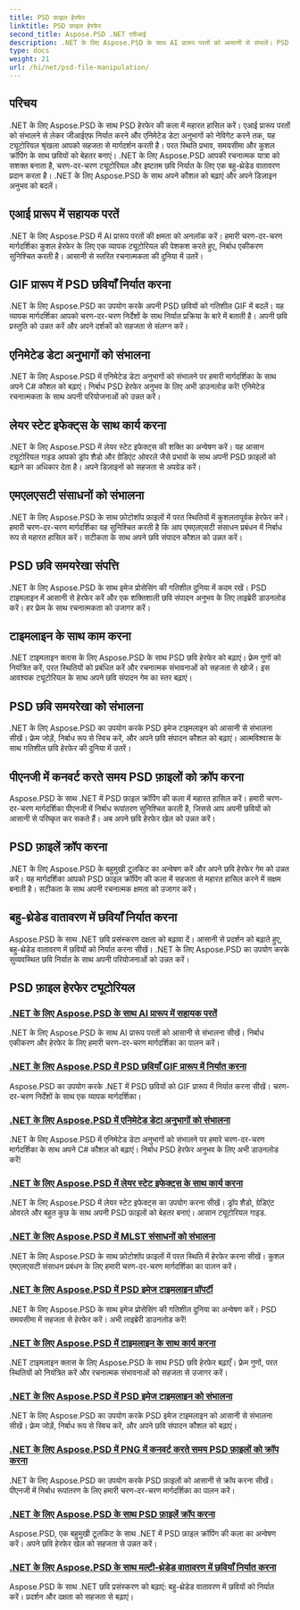```yaml
---
title: PSD फ़ाइल हेरफेर
linktitle: PSD फ़ाइल हेरफेर
second_title: Aspose.PSD .NET एपीआई
description: .NET के लिए Aspose.PSD के साथ AI प्रारूप परतों को आसानी से संभालें। PSD छवियों को GIF में निर्यात करना, एनिमेटेड डेटा अनुभागों को संभालना और परत स्थितियों में हेरफेर करना सीखें।
type: docs
weight: 21
url: /hi/net/psd-file-manipulation/
---
```

## परिचय

.NET के लिए Aspose.PSD के साथ PSD हेरफेर की कला में महारत हासिल करें। एआई प्रारूप परतों को संभालने से लेकर जीआईएफ निर्यात करने और एनिमेटेड डेटा अनुभागों को नेविगेट करने तक, यह ट्यूटोरियल श्रृंखला आपको सहजता से मार्गदर्शन करती है। परत स्थिति प्रभाव, समयसीमा और कुशल क्रॉपिंग के साथ छवियों को बेहतर बनाएं। .NET के लिए Aspose.PSD आपकी रचनात्मक यात्रा को सशक्त बनाता है, चरण-दर-चरण ट्यूटोरियल और इष्टतम छवि निर्यात के लिए एक बहु-थ्रेडेड वातावरण प्रदान करता है। .NET के लिए Aspose.PSD के साथ अपने कौशल को बढ़ाएं और अपने डिज़ाइन अनुभव को बदलें।

## एआई प्रारूप में सहायक परतें

.NET के लिए Aspose.PSD में AI प्रारूप परतों की क्षमता को अनलॉक करें। हमारी चरण-दर-चरण मार्गदर्शिका कुशल हेरफेर के लिए एक व्यापक ट्यूटोरियल की पेशकश करते हुए, निर्बाध एकीकरण सुनिश्चित करती है। आसानी से स्तरित रचनात्मकता की दुनिया में उतरें।

## GIF प्रारूप में PSD छवियाँ निर्यात करना

.NET के लिए Aspose.PSD का उपयोग करके अपनी PSD छवियों को गतिशील GIF में बदलें। यह व्यापक मार्गदर्शिका आपको चरण-दर-चरण निर्देशों के साथ निर्यात प्रक्रिया के बारे में बताती है। अपनी छवि प्रस्तुति को उन्नत करें और अपने दर्शकों को सहजता से संलग्न करें।

## एनिमेटेड डेटा अनुभागों को संभालना

.NET के लिए Aspose.PSD में एनिमेटेड डेटा अनुभागों को संभालने पर हमारी मार्गदर्शिका के साथ अपने C# कौशल को बढ़ाएं। निर्बाध PSD हेरफेर अनुभव के लिए अभी डाउनलोड करें! एनिमेटेड रचनात्मकता के साथ अपनी परियोजनाओं को उन्नत करें।

## लेयर स्टेट इफेक्ट्स के साथ कार्य करना

.NET के लिए Aspose.PSD में लेयर स्टेट इफेक्ट्स की शक्ति का अन्वेषण करें। यह आसान ट्यूटोरियल गाइड आपको ड्रॉप शैडो और ग्रेडिएंट ओवरले जैसे प्रभावों के साथ अपनी PSD फ़ाइलों को बढ़ाने का अधिकार देता है। अपने डिज़ाइनों को सहजता से अपग्रेड करें।

## एमएलएसटी संसाधनों को संभालना

.NET के लिए Aspose.PSD के साथ फ़ोटोशॉप फ़ाइलों में परत स्थितियों में कुशलतापूर्वक हेरफेर करें। हमारी चरण-दर-चरण मार्गदर्शिका यह सुनिश्चित करती है कि आप एमएलएसटी संसाधन प्रबंधन में निर्बाध रूप से महारत हासिल करें। सटीकता के साथ अपने छवि संपादन कौशल को उन्नत करें।

## PSD छवि समयरेखा संपत्ति

.NET के लिए Aspose.PSD के साथ इमेज प्रोसेसिंग की गतिशील दुनिया में कदम रखें। PSD टाइमलाइन में आसानी से हेरफेर करें और एक शक्तिशाली छवि संपादन अनुभव के लिए लाइब्रेरी डाउनलोड करें। हर फ्रेम के साथ रचनात्मकता को उजागर करें।

## टाइमलाइन के साथ काम करना

.NET टाइमलाइन क्लास के लिए Aspose.PSD के साथ PSD छवि हेरफेर को बढ़ाएं। फ़्रेम गुणों को नियंत्रित करें, परत स्थितियों को प्रबंधित करें और रचनात्मक संभावनाओं को सहजता से खोजें। इस आवश्यक ट्यूटोरियल के साथ अपने छवि संपादन गेम का स्तर बढ़ाएं।

## PSD छवि समयरेखा को संभालना

.NET के लिए Aspose.PSD का उपयोग करके PSD इमेज टाइमलाइन को आसानी से संभालना सीखें। फ़्रेम जोड़ें, निर्बाध रूप से स्विच करें, और अपने छवि संपादन कौशल को बढ़ाएं। आत्मविश्वास के साथ गतिशील छवि हेरफेर की दुनिया में उतरें।

## पीएनजी में कनवर्ट करते समय PSD फ़ाइलों को क्रॉप करना

Aspose.PSD के साथ .NET में PSD फ़ाइल क्रॉपिंग की कला में महारत हासिल करें। हमारी चरण-दर-चरण मार्गदर्शिका पीएनजी में निर्बाध रूपांतरण सुनिश्चित करती है, जिससे आप अपनी छवियों को आसानी से परिष्कृत कर सकते हैं। अब अपने छवि हेरफेर खेल को उन्नत करें।

## PSD फ़ाइलें क्रॉप करना

.NET के लिए Aspose.PSD के बहुमुखी टूलकिट का अन्वेषण करें और अपने छवि हेरफेर गेम को उन्नत करें। यह मार्गदर्शिका आपको PSD फ़ाइल क्रॉपिंग की कला में सहजता से महारत हासिल करने में सक्षम बनाती है। सटीकता के साथ अपनी रचनात्मक क्षमता को उजागर करें।

## बहु-थ्रेडेड वातावरण में छवियाँ निर्यात करना

Aspose.PSD के साथ .NET छवि प्रसंस्करण दक्षता को बढ़ावा दें। आसानी से प्रदर्शन को बढ़ाते हुए, बहु-थ्रेडेड वातावरण में छवियों को निर्यात करना सीखें। .NET के लिए Aspose.PSD का उपयोग करके सुव्यवस्थित छवि निर्यात के साथ अपनी परियोजनाओं को उन्नत करें।
## PSD फ़ाइल हेरफेर ट्यूटोरियल
### [.NET के लिए Aspose.PSD के साथ AI प्रारूप में सहायक परतें](./support-layers-ai-format/)
.NET के लिए Aspose.PSD के साथ AI प्रारूप परतों को आसानी से संभालना सीखें। निर्बाध एकीकरण और हेरफेर के लिए हमारी चरण-दर-चरण मार्गदर्शिका का पालन करें।
### [.NET के लिए Aspose.PSD में PSD छवियाँ GIF प्रारूप में निर्यात करना](./export-psd-to-gif/)
Aspose.PSD का उपयोग करके .NET में PSD छवियों को GIF प्रारूप में निर्यात करना सीखें। चरण-दर-चरण निर्देशों के साथ एक व्यापक मार्गदर्शिका।
### [.NET के लिए Aspose.PSD में एनिमेटेड डेटा अनुभागों को संभालना](./animated-data-sections/)
.NET के लिए Aspose.PSD में एनिमेटेड डेटा अनुभागों को संभालने पर हमारे चरण-दर-चरण मार्गदर्शिका के साथ अपने C# कौशल को बढ़ाएं। निर्बाध PSD हेरफेर अनुभव के लिए अभी डाउनलोड करें!
### [.NET के लिए Aspose.PSD में लेयर स्टेट इफेक्ट्स के साथ कार्य करना](./layer-state-effects/)
.NET के लिए Aspose.PSD में लेयर स्टेट इफेक्ट्स का उपयोग करना सीखें। ड्रॉप शैडो, ग्रेडिएंट ओवरले और बहुत कुछ के साथ अपनी PSD फ़ाइलों को बेहतर बनाएं। आसान ट्यूटोरियल गाइड.
### [.NET के लिए Aspose.PSD में MLST संसाधनों को संभालना](./mlst-resources/)
.NET के लिए Aspose.PSD के साथ फ़ोटोशॉप फ़ाइलों में परत स्थिति में हेरफेर करना सीखें। कुशल एमएलएसटी संसाधन प्रबंधन के लिए हमारी चरण-दर-चरण मार्गदर्शिका का पालन करें।
### [.NET के लिए Aspose.PSD में PSD इमेज टाइमलाइन प्रॉपर्टी](./psd-image-timeline-property/)
.NET के लिए Aspose.PSD के साथ इमेज प्रोसेसिंग की गतिशील दुनिया का अन्वेषण करें। PSD समयसीमा में सहजता से हेरफेर करें। अभी लाइब्रेरी डाउनलोड करें!
### [.NET के लिए Aspose.PSD में टाइमलाइन के साथ कार्य करना](./timeline/)
.NET टाइमलाइन क्लास के लिए Aspose.PSD के साथ PSD छवि हेरफेर बढ़ाएँ। फ़्रेम गुणों, परत स्थितियों को नियंत्रित करें और रचनात्मक संभावनाओं को सहजता से उजागर करें।
### [.NET के लिए Aspose.PSD में PSD इमेज टाइमलाइन को संभालना](./psd-image-timeline/)
.NET के लिए Aspose.PSD का उपयोग करके PSD इमेज टाइमलाइन को आसानी से संभालना सीखें। फ़्रेम जोड़ें, निर्बाध रूप से स्विच करें, और अपने छवि संपादन कौशल को बढ़ाएं।
### [.NET के लिए Aspose.PSD में PNG में कनवर्ट करते समय PSD फ़ाइलों को क्रॉप करना](./crop-psd-conversion-png/)
.NET के लिए Aspose.PSD का उपयोग करके PSD फ़ाइलों को आसानी से क्रॉप करना सीखें। पीएनजी में निर्बाध रूपांतरण के लिए हमारी चरण-दर-चरण मार्गदर्शिका का पालन करें।
### [.NET के लिए Aspose.PSD के साथ PSD फ़ाइलें क्रॉप करना](./crop-psd-file/)
Aspose.PSD, एक बहुमुखी टूलकिट के साथ .NET में PSD फ़ाइल क्रॉपिंग की कला का अन्वेषण करें। अपने छवि हेरफेर खेल को सहजता से उन्नत करें।
### [.NET के लिए Aspose.PSD के साथ मल्टी-थ्रेडेड वातावरण में छवियाँ निर्यात करना](./export-images-multi-thread/)
Aspose.PSD के साथ .NET छवि प्रसंस्करण को बढ़ाएं: बहु-थ्रेडेड वातावरण में छवियों को निर्यात करें। प्रदर्शन और दक्षता को सहजता से बढ़ाएं।